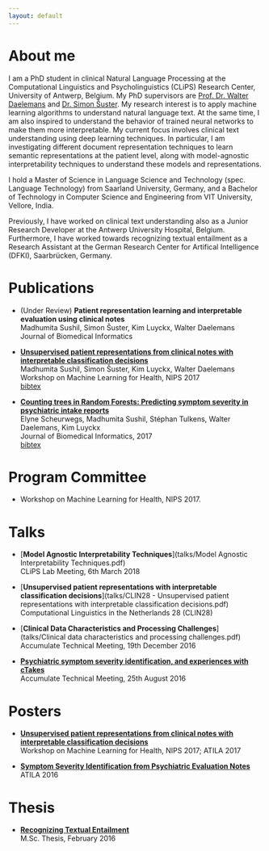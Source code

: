 ```yaml
---
layout: default
---
```


# About me

I am a PhD student in clinical Natural Language Processing at the Computational Linguistics and Psycholinguistics (CLiPS) Research Center, University of Antwerp, Belgium. My PhD supervisors are [Prof. Dr. Walter Daelemans](https://www.clips.uantwerpen.be/~walter/) and [Dr. Simon Šuster](http://simonsuster.github.io/). My research interest is to apply machine learning algorithms to understand natural language text. At the same time, I am also inspired to understand the behavior of trained neural networks to make them more interpretable. My current focus involves clinical text understanding using deep learning techniques. In particular, I am investigating different document representation techniques to learn semantic representations at the patient level, along with model-agnostic interpretability techniques to understand these models and representations.

I hold a Master of Science in Language Science and Technology (spec. Language Technology) from Saarland University, Germany, and a Bachelor of Technology in Computer Science and Engineering from VIT University, Vellore, India.

Previously, I have worked on clinical text understanding also as a Junior Research Developer at the Antwerp University Hospital, Belgium. Furthermore, I have worked towards recognizing textual entailment as a Research Assistant at the German Research Center for Artifical Intelligence (DFKI), Saarbrücken, Germany.

# Publications

* (Under Review) **Patient representation learning and interpretable evaluation using clinical notes** <br/>
Madhumita Sushil, Simon Šuster, Kim Luyckx, Walter Daelemans <br/>
Journal of Biomedical Informatics <br/>

* [**Unsupervised patient representations from clinical notes with interpretable classification decisions**](https://arxiv.org/abs/1711.05198) <br/>
Madhumita Sushil, Simon Šuster, Kim Luyckx, Walter Daelemans <br/>
Workshop on Machine Learning for Health, NIPS 2017 <br/>
[bibtex](papers/bibtex/patientrep_ml4h.bib)

* [**Counting trees in Random Forests: Predicting symptom severity in psychiatric intake reports**](https://www.sciencedirect.com/science/article/pii/S1532046417301302) <br/>
Elyne Scheurwegs, Madhumita Sushil, Stéphan Tulkens, Walter Daelemans, Kim Luyckx <br/>
Journal of Biomedical Informatics, 2017 <br/>
[bibtex](papers/bibtex/rdoc_jbi.bib)

# Program Committee

* Workshop on Machine Learning for Health, NIPS 2017.

# Talks

* [**Model Agnostic Interpretability Techniques**](talks/Model Agnostic Interpretability Techniques.pdf) <br/>
CLiPS Lab Meeting, 6th March 2018

* [**Unsupervised patient representations with interpretable classification decisions**](talks/CLIN28 - Unsupervised patient representations with interpretable classification decisions.pdf)
Computational Linguistics in the Netherlands 28 (CLIN28) <br/>

* [**Clinical Data Characteristics and Processing Challenges**](talks/Clinical data characteristics and processing challenges.pdf) <br/>
Accumulate Technical Meeting, 19th December 2016

* [**Psychiatric symptom severity identification, and experiences with cTakes**](talks/Accumulate-25thAug2016.pdf) <br/>
Accumulate Technical Meeting, 25th August 2016

# Posters

* [**Unsupervised patient representations from clinical notes with interpretable classification decisions**](posters/ml4h2017.pdf) <br/>
Workshop on Machine Learning for Health, NIPS 2017; ATILA 2017

* [**Symptom Severity Identification from Psychiatric Evaluation Notes**](posters/atila2017.pdf) <br/>
ATILA 2016

# Thesis
* [**Recognizing Textual Entailment**](thesis/MSc_Thesis.pdf) <br/>
M.Sc. Thesis, February 2016
